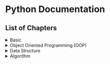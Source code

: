 # Python Documentation
## List of Chapters
<details>
<summary>Basic</summary>

1. [Data types, Values, Variables and Operators](Topics/1.%20Basic/Chapter%201.md)
2. [Branching](Topics/1.%20Basic/Chapter%202.md)
3. [Iteration](Topics/1.%20Basic/Chapter%203.md)
4. [String Functions](Topics/1.%20Basic/Chapter%204.md)
5. [Data Structure I (String, List, Tuple)](Topics/1.%20Basic/Chapter%205.md)
6. [Data Structure II (Dictionary)](Topics/1.%20Basic/Chapter%206.md)
7. [Function](Topics/1.%20Basic/Chapter%207.md)
8. [Scope](Topics/1.%20Basic/Chapter%208.md)
9. [File I/O](Topics/1.%20Basic/Chapter%209.md)

</details>
<details>
<summary>Object Oriented Programming (OOP)</summary>

1. Intro
2. Method & Designing Class
3. Method Overloading & Constructor Overloading
4. Operator Overloading
5. Encapsulation
6. Static/Class Variable
7. Class Method & Static Method
8. Inheritance
9. Variable and Method Overloading
10. Abstract class & methods
</details>
<details>
<summary>Data Structure</summary>
</details>
<details>
<summary>Algorithm</summary>
</details>





